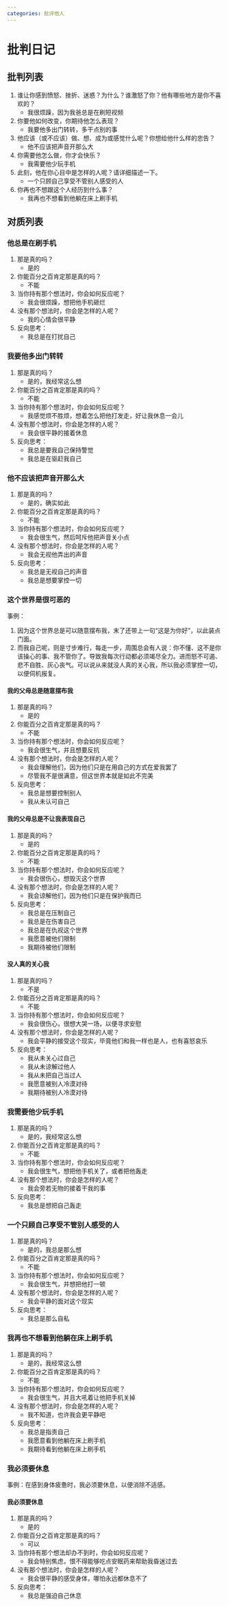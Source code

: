 ```yaml
---
categories: 批评他人
---
```


# 批判日记

## 批判列表

1. 谁让你感到愤怒、挫折、迷惑？为什么？谁激怒了你？他有哪些地方是你不喜欢的？
    - 我很烦躁，因为我爸总是在刷短视频
2. 你要他如何改变，你期待他怎么表现？
    - 我要他多出门转转，多干点别的事
3. 他应该（或不应该）做、想、成为或感觉什么呢？你想给他什么样的忠告？
    - 他不应该把声音开那么大
4. 你需要他怎么做，你才会快乐？
    - 我需要他少玩手机
5. 此刻，他在你心目中是怎样的人呢？请详细描述一下。
    - 一个只顾自己享受不管别人感受的人
6. 你再也不想跟这个人经历到什么事？
    - 我再也不想看到他躺在床上刷手机

## 对质列表

### 他总是在刷手机

1. 那是真的吗？
    - 是的
2. 你能百分之百肯定那是真的吗？
    - 不能
3. 当你持有那个想法时，你会如何反应呢？
    - 我会很烦躁，想把他手机砸烂
4. 没有那个想法时，你会是怎样的人呢？
    - 我的心情会很平静
5. 反向思考：
    - 我总是在打扰自己

### 我要他多出门转转

1. 那是真的吗？
    - 是的，我经常这么想
2. 你能百分之百肯定那是真的吗？
    - 不能
3. 当你持有那个想法时，你会如何反应呢？
    - 我感觉烦不胜烦，想着怎么把他打发走，好让我休息一会儿
4. 没有那个想法时，你会是怎样的人呢？
    - 我会很平静的接着休息
5. 反向思考：
    - 我总是要我自己保持警觉
    - 我总是在驱赶我自己

### 他不应该把声音开那么大

1. 那是真的吗？
    - 是的，确实如此
2. 你能百分之百肯定那是真的吗？
    - 不能
3. 当你持有那个想法时，你会如何反应呢？
    - 我会很生气，然后呵斥他把声音关小点
4. 没有那个想法时，你会是怎样的人呢？
    - 我会无视他弄出的声音
5. 反向思考：
    - 我总是无视自己的声音
    - 我总是想要掌控一切

### 这个世界是很可恶的

事例：

1. 因为这个世界总是可以随意摆布我，末了还带上一句“这是为你好”，以此装点门面。
2. 而我自己呢，则是寸步难行，每走一步，周围总会有人说：你不懂、这不是你该操心的事、我不管你了。导致我每次行动都必须竭尽全力。进而怒不可遏、悲不自胜、灰心丧气。可以说从来就没人真的关心我，所以我必须掌控一切，以便伺机报复。

#### 我的父母总是随意摆布我

1. 那是真的吗？
    - 是的
2. 你能百分之百肯定那是真的吗？
    - 不能
3. 当你持有那个想法时，你会如何反应呢？
    - 我会很生气，并且想要反抗
4. 没有那个想法时，你会是怎样的人呢？
    - 我会理解他们，因为他们只是在用自己的方式在爱我罢了
    - 尽管我不是很满意，但这世界本就是如此不完美
5. 反向思考：
    - 我总是想要控制别人
    - 我从未认可自己

#### 我的父母总是不让我表现自己

1. 那是真的吗？
    - 是的
2. 你能百分之百肯定那是真的吗？
    - 不能
3. 当你持有那个想法时，你会如何反应呢？
    - 我会很伤心，想毁灭这个世界
4. 没有那个想法时，你会是怎样的人呢？
    - 我会谅解他们，因为他们只是在保护我而已
5. 反向思考：
    - 我总是在压制自己
    - 我总是在伤害自己
    - 我总是在仇视这个世界
    - 我愿意被他们限制
    - 我期待被他们限制

#### 没人真的关心我

1. 那是真的吗？
    - 不是
2. 你能百分之百肯定那是真的吗？
    - 不能
3. 当你持有那个想法时，你会如何反应呢？
    - 我会很伤心，很想大哭一场，以便寻求安慰
4. 没有那个想法时，你会是怎样的人呢？
    - 我会平静的接受这个现实，毕竟他们和我一样也是人，也有喜怒哀乐
5. 反向思考：
    - 我从未关心过自己
    - 我从未谅解过他人
    - 我从未把自己当过人
    - 我愿意被别人冷漠对待
    - 我期待被别人冷漠对待

### 我需要他少玩手机

1. 那是真的吗？
    - 是的，我经常这么想
2. 你能百分之百肯定那是真的吗？
    - 不能
3. 当你持有那个想法时，你会如何反应呢？
    - 我会很生气，想把他手机关了，或者把他轰走
4. 没有那个想法时，你会是怎样的人呢？
    - 我会旁若无物的接着干我的事
5. 反向思考：
    - 我总是想把自己轰走

### 一个只顾自己享受不管别人感受的人

1. 那是真的吗？
    - 是的，我总是那么想
2. 你能百分之百肯定那是真的吗？
    - 不能
3. 当你持有那个想法时，你会如何反应呢？
    - 我会很生气，并想把他打一顿
4. 没有那个想法时，你会是怎样的人呢？
    - 我会平静的面对这个现实
5. 反向思考：
    - 我总是那么自私

### 我再也不想看到他躺在床上刷手机

1. 那是真的吗？
    - 是的，我经常这么想
2. 你能百分之百肯定那是真的吗？
    - 不能
3. 当你持有那个想法时，你会如何反应呢？
    - 我会很生气，并且大吼着让他把手机关掉
4. 没有那个想法时，你会是怎样的人呢？
    - 我不知道，也许我会更平静吧
5. 反向思考：
    - 我总是指责自己
    - 我愿意看到他躺在床上刷手机
    - 我期待看到他躺在床上刷手机

### 我必须要休息

事例：在感到身体疲惫时，我必须要休息，以便消除不适感。

#### 我必须要休息

1. 那是真的吗？
    - 是的
2. 你能百分之百肯定那是真的吗？
    - 可以
3. 当你持有那个想法却办不到时，你会如何反应呢？
    - 我会特别焦虑，恨不得能够吃点安眠药来帮助我昏迷过去
4. 没有那个想法时，你会是怎样的人呢？
    - 我会很平静的感受身体，哪怕永远都休息不了
5. 反向思考：
    - 我总是强迫自己休息
